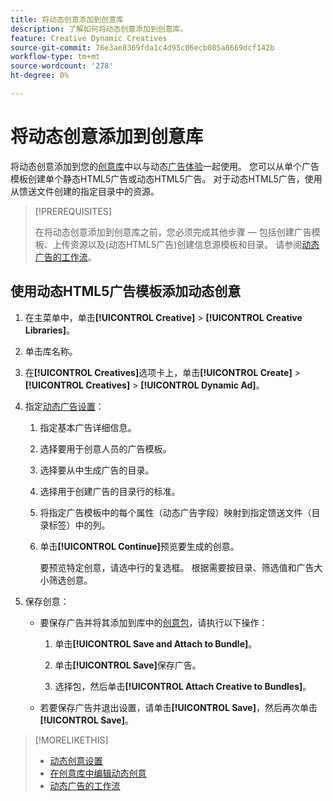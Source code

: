 ```yaml
---
title: 将动态创意添加到创意库
description: 了解如何将动态创意添加到创意库。
feature: Creative Dynamic Creatives
source-git-commit: 76e3ae8369fda1c4d95c06ecb085a8669dcf142b
workflow-type: tm+mt
source-wordcount: '278'
ht-degree: 0%

---
```


# 将动态创意添加到创意库

将动态创意添加到您的[创意库](creative-library-manage.md)中以与动态[广告体验](/help/creative/experiences/experience-about.md)一起使用。 您可以从单个广告模板创建单个静态HTML5广告或动态HTML5广告。 对于动态HTML5广告，使用从馈送文件创建的指定目录中的资源。

>[!PREREQUISITES]
>
>在将动态创意添加到创意库之前，您必须完成其他步骤 — 包括创建广告模板、上传资源以及(动态HTML5广告)创建信息源模板和目录。 请参阅[动态广告的工作流](/help/creative/introduction/workflow-dynamic-ads.md)。

<!-- This does't work for me 9/24 -- I still have to select a catalog:

## Add dynamic creatives using a static HTML5 ad template

1. In the main menu, click **[!UICONTROL Creative]** > **[!UICONTROL Creative Libraries]**.

1. Click the library name.

1. On the **[!UICONTROL Creatives]** tab, click **[!UICONTROL Create]** > **[!UICONTROL Creatives]** > **[!UICONTROL Dynamic Ad]**.

1. Specify the [dynamic ad settings](/help/creative/creative-libraries/creative-settings-dynamic.md#dynamic-ad-settings-static-html5):

   1. On the [!UICONTROL Basic Details] tab, specify the ad details and the clickURL.

   1. Click **[!UICONTROL Process]**.

   1. On the [!UICONTROL Attributes Details] tab, specify the dynamic ad attributes.

1. Click **[!UICONTROL Save]**.

-->

## 使用动态HTML5广告模板添加动态创意

1. 在主菜单中，单击&#x200B;**[!UICONTROL Creative]** > **[!UICONTROL Creative Libraries]**。

1. 单击库名称。

1. 在&#x200B;**[!UICONTROL Creatives]**&#x200B;选项卡上，单击&#x200B;**[!UICONTROL Create]** > **[!UICONTROL Creatives]** > **[!UICONTROL Dynamic Ad]**。

1. 指定[动态广告设置](/help/creative/creative-libraries/creative-settings-dynamic.md)：

   1. 指定基本广告详细信息。

   1. 选择要用于创意人员的广告模板。

   1. 选择要从中生成广告的目录。

   1. 选择用于创建广告的目录行的标准。

   1. 将指定广告模板中的每个属性（动态广告字段）映射到指定馈送文件（目录标签）中的列。

   1. 单击&#x200B;**[!UICONTROL Continue]**&#x200B;预览要生成的创意。

      要预览特定创意，请选中行的复选框。 根据需要按目录、筛选值<!-- explain more-->和广告大小筛选创意。

1. 保存创意：

   * 要保存广告并将其添加到库中的[创意包](/help/creative/creative-libraries/bundle-manage.md)，请执行以下操作：

      1. 单击&#x200B;**[!UICONTROL Save and Attach to Bundle]**。

      1. 单击&#x200B;**[!UICONTROL Save]**&#x200B;保存广告。

      1. 选择包，然后单击&#x200B;**[!UICONTROL Attach Creative to Bundles]**。

   * 若要保存广告并退出设置，请单击&#x200B;**[!UICONTROL Save]**，然后再次单击&#x200B;**[!UICONTROL Save]**。

>[!MORELIKETHIS]
>
>* [动态创意设置](creative-settings-dynamic.md)
>* [在创意库中编辑动态创意](creative-edit-dynamic.md)
>* [动态广告的工作流](/help/creative/introduction/workflow-dynamic-ads.md)
